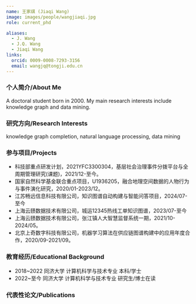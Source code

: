```yaml
---
name: 王家祺 (Jiaqi Wang)
image: images/people/wangjiaqi.jpg
role: current_phd

aliases:
  - J. Wang
  - J.Q. Wang
  - Jiaqi Wang
links:
  orcid: 0009-0008-7293-3156
  email: wangjq@tongji.edu.cn
---
```


### 个人简介/About Me
A doctoral student born in 2000. My main research interests include knowledge graph and data mining.

### 研究方向/Research Interests
knowledge graph completion, natural language processing, data mining

### 参与项目/Projects
- 科技部重点研发计划，2021YFC3300304，基层社会治理事件分拨平台与全周期管理研究(课题)，2021/12-至今。
- 国家自然科学基金联合重点项目，U1936205，融合地理空间数据的人物行为与事件演化研究，2020/01-2023/12。
- 江苏畅远信息科技有限公司，知识图谱自动构建与智能问答项目，2024/07-至今
- 上海云赜数据技术有限公司，城运12345热线工单知识图谱，2023/07-至今
- 上海云赜数据技术有限公司，张江镇人大智慧监督系统一期，2021/10-2024/05。
- 北京上奇数字科技有限公司，机器学习算法在供应链图谱构建中的应用年度合作，2020/09-2021/09。
  
### 教育经历/Educational Background
- 2018~2022 同济大学 计算机科学与技术专业 本科/学士
- 2022~至今 同济大学 计算机科学与技术专业 研究生/博士在读

### 代表性论文/Publications
